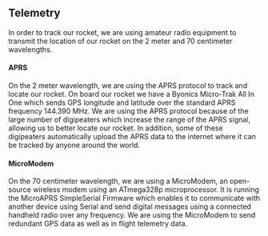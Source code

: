 ## Telemetry

In order to track our rocket, we are using amateur radio equipment to transmit
the location of our rocket on the 2 meter and 70 centimeter wavelengths.

#### APRS

On the 2 meter wavelength, we are using the APRS protocol to track and locate
our rocket. On board our rocket we have a Byonics Micro-Trak All In One which
sends GPS longitude and latitude over the standard APRS frequency 144.390 MHz.
We are using the APRS protocol because of the large number of digipeaters which
increase the range of the APRS signal, allowing us to better locate our rocket.
In addition, some of these digipeaters automatically upload the APRS data to
the internet where it can be tracked by anyone around the world.

#### MicroModem

On the 70 centimeter wavelength, we are using a MicroModem, an open-source
wireless modem using an ATmega328p microprocessor. It is running the MicroAPRS
SimpleSerial Firmware which enables it to communicate with another device using
Serial and send digital messages using a connected handheld radio over any
frequency. We are using the MicroModem to send redundant GPS data as well as
in flight telemetry data.
